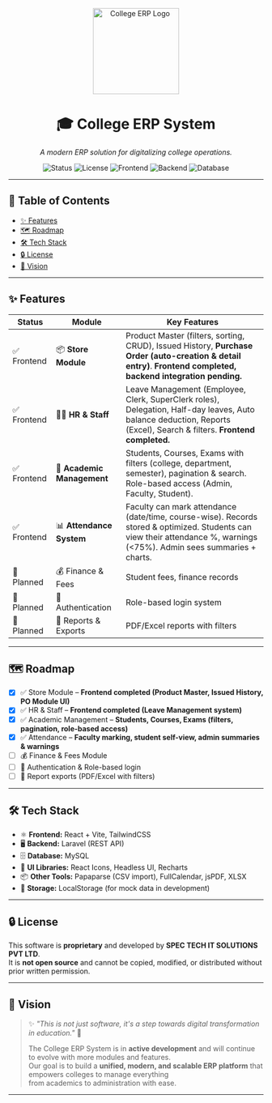 <p align="center">
  <img src="https://res.cloudinary.com/dpv8uxc8p/image/upload/v1757764420/logo_znzxkr.png" alt="College ERP Logo" width="170"/>
</p>

<div align="center">

# 🎓 College ERP System

_A modern ERP solution for digitalizing college operations._

![Status](https://img.shields.io/badge/Status-In%20Development-yellow)
![License](https://img.shields.io/badge/License-Proprietary-red)
![Frontend](https://img.shields.io/badge/Frontend-React%20%2B%20Vite-61dafb?logo=react&logoColor=white)
![Backend](https://img.shields.io/badge/Backend-Laravel-red?logo=laravel)
![Database](https://img.shields.io/badge/Database-MySQL-blue?logo=mysql)

</div>

---

## 📑 Table of Contents

- [✨ Features](#-features)
- [🗺️ Roadmap](#️-roadmap)
- [🛠️ Tech Stack](#-tech-stack)
- [🔒 License](#-license)
- [🌟 Vision](#-vision)

---

## ✨ Features

| Status      | Module                  | Key Features                                                                                                                                                          |
| ----------- | ----------------------- | --------------------------------------------------------------------------------------------------------------------------------------------------------------------- |
| ✅ Frontend | 📦 **Store Module**     | Product Master (filters, sorting, CRUD), Issued History, **Purchase Order (auto-creation & detail entry)**. **Frontend completed, backend integration pending.**      |
| ✅ Frontend | 👨‍🏫 **HR & Staff**       | Leave Management (Employee, Clerk, SuperClerk roles), Delegation, Half-day leaves, Auto balance deduction, Reports (Excel), Search & filters. **Frontend completed.** |
| ✅ Frontend | 🧾 **Academic Management** | Students, Courses, Exams with filters (college, department, semester), pagination & search. Role-based access (Admin, Faculty, Student).                              |
| ✅ Frontend | 📊 **Attendance System**  | Faculty can mark attendance (date/time, course-wise). Records stored & optimized. Students can view their attendance %, warnings (<75%). Admin sees summaries + charts. |
| 🚧 Planned  | 💰 Finance & Fees       | Student fees, finance records                                                                                                                                         |
| 🚧 Planned  | 🔐 Authentication       | Role-based login system                                                                                                                                               |
| 🚧 Planned  | 📑 Reports & Exports    | PDF/Excel reports with filters                                                                                                                                        |

---

## 🗺️ Roadmap

- [x] ✅ Store Module – **Frontend completed (Product Master, Issued History, PO Module UI)**
- [x] ✅ HR & Staff – **Frontend completed (Leave Management system)**
- [x] ✅ Academic Management – **Students, Courses, Exams (filters, pagination, role-based access)**
- [x] ✅ Attendance – **Faculty marking, student self-view, admin summaries & warnings**
- [ ] 💰 Finance & Fees Module
- [ ] 🔐 Authentication & Role-based login
- [ ] 📑 Report exports (PDF/Excel with filters)

---

## 🛠️ Tech Stack

- ⚛️ **Frontend:** React + Vite, TailwindCSS
- 🖥️ **Backend:** Laravel (REST API)
- 🗄️ **Database:** MySQL
- 🎨 **UI Libraries:** React Icons, Headless UI, Recharts
- 📦 **Other Tools:** Papaparse (CSV import), FullCalendar, jsPDF, XLSX
- 💾 **Storage:** LocalStorage (for mock data in development)

---

## 🔒 License

This software is **proprietary** and developed by **SPEC TECH IT SOLUTIONS PVT LTD**.  
It is **not open source** and cannot be copied, modified, or distributed without prior written permission.

---

## 🌟 Vision

> ✨ _"This is not just software, it's a step towards digital transformation in education."_ 🚀
>
> The College ERP System is in **active development** and will continue to evolve with more modules and features.  
> Our goal is to build a **unified, modern, and scalable ERP platform** that empowers colleges to manage everything  
> from academics to administration with ease.

---
